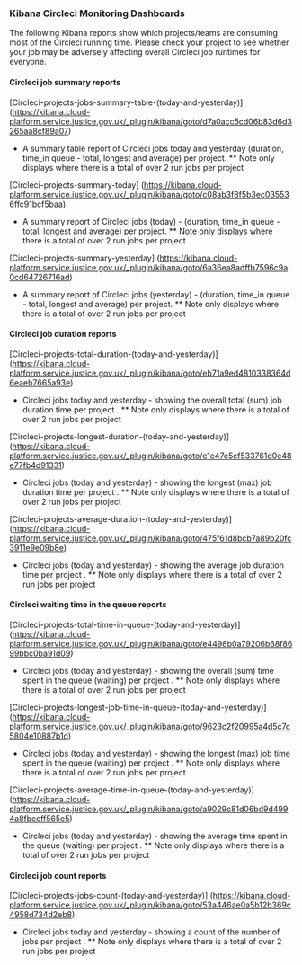 ### Kibana Circleci Monitoring Dashboards

The following Kibana reports show which projects/teams are consuming most of the Circleci running time. Please check your project to see whether your job may be adversely affecting overall Circleci job runtimes for everyone.

#### Circleci job summary reports		
[Circleci-projects-jobs-summary-table-(today-and-yesterday)]	(https://kibana.cloud-platform.service.justice.gov.uk/_plugin/kibana/goto/d7a0acc5cd06b83d6d3265aa8cf89a07)

  - A summary table report of Circleci jobs today and yesterday (duration, time_in queue - total, longest and average) per project. ** Note only displays where there is a total of over 2 run jobs per project

[Circleci-projects-summary-today]	(https://kibana.cloud-platform.service.justice.gov.uk/_plugin/kibana/goto/c08ab3f8f5b3ec035536ffc91bcf5baa)

  - A summary report of Circleci jobs (today) - (duration, time_in queue - total, longest and average) per project. ** Note only displays where there is a total of over 2 run jobs per project

[Circleci-projects-summary-yesterday]	(https://kibana.cloud-platform.service.justice.gov.uk/_plugin/kibana/goto/6a36ea8adffb7596c9a0cd64726716ad)

  - A summary report of Circleci jobs (yesterday) - (duration, time_in queue - total, longest and average) per project. ** Note only displays where there is a total of over 2 run jobs per project
		
#### Circleci job duration reports		
[Circleci-projects-total-duration-(today-and-yesterday)]	(https://kibana.cloud-platform.service.justice.gov.uk/_plugin/kibana/goto/eb71a9ed4810338364d6eaeb7665a93e)

  - Circleci jobs today and yesterday - showing the overall total (sum) job duration time per project . ** Note only displays where there is a total of over 2 run jobs per project

[Circleci-projects-longest-duration-(today-and-yesterday)]	(https://kibana.cloud-platform.service.justice.gov.uk/_plugin/kibana/goto/e1e47e5cf533761d0e48e77fb4d91331)

  - Circleci jobs (today and yesterday) - showing the longest (max) job duration time per project . ** Note only displays where there is a total of over 2 run jobs per project

[Circleci-projects-average-duration-(today-and-yesterday)]	(https://kibana.cloud-platform.service.justice.gov.uk/_plugin/kibana/goto/475f61d8bcb7a89b20fc3911e9e09b8e)

  - Circleci jobs (today and yesterday) - showing the average job duration time per project . ** Note only displays where there is a total of over 2 run jobs per project
		
#### Circleci waiting time in the queue reports		
[Circleci-projects-total-time-in-queue-(today-and-yesterday)]	(https://kibana.cloud-platform.service.justice.gov.uk/_plugin/kibana/goto/e4498b0a79206b68f8699bbc0ba91d09)

  - Circleci jobs (today and yesterday) - showing the overall (sum) time spent in the queue (waiting) per project . ** Note only displays where there is a total of over 2 run jobs per project

[Circleci-projects-longest-job-time-in-queue-(today-and-yesterday)]	(https://kibana.cloud-platform.service.justice.gov.uk/_plugin/kibana/goto/9623c2f20995a4d5c7c5804e10887b1d)

  - Circleci jobs (today and yesterday) - showing the longest (max) job time spent in the queue (waiting) per project . ** Note only displays where there is a total of over 2 run jobs per project

[Circleci-projects-average-time-in-queue-(today-and-yesterday)]	(https://kibana.cloud-platform.service.justice.gov.uk/_plugin/kibana/goto/a9029c81d06bd9d4994a8fbecff565e5)

  - Circleci jobs (today and yesterday) - showing the average time spent in the queue (waiting) per project . ** Note only displays where there is a total of over 2 run jobs per project
		
#### Circleci job count reports		
[Circleci-projects-jobs-count-(today-and-yesterday)]	(https://kibana.cloud-platform.service.justice.gov.uk/_plugin/kibana/goto/53a446ae0a5b12b369c4958d734d2eb8)	

  - Circleci jobs today and yesterday - showing a count of the number of jobs per project . ** Note only displays where there is a total of over 2 run jobs per project
